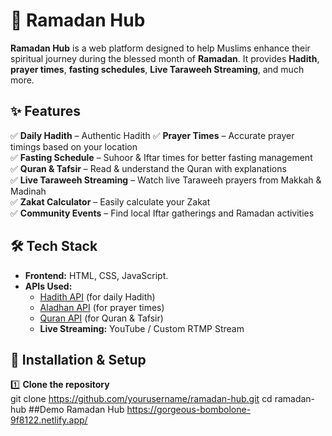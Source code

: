 # 🌙 Ramadan Hub  

**Ramadan Hub** is a web platform designed to help Muslims enhance their spiritual journey during the blessed month of
**Ramadan**. It provides **Hadith**, **prayer times**, **fasting schedules**, **Live Taraweeh Streaming**, and much more.  

## ✨ Features  

✅ **Daily Hadith** – Authentic Hadith 
✅ **Prayer Times** – Accurate prayer timings based on your location  
✅ **Fasting Schedule** – Suhoor & Iftar times for better fasting management  
✅ **Quran & Tafsir** – Read & understand the Quran with explanations  
✅ **Live Taraweeh Streaming** – Watch live Taraweeh prayers from Makkah & Madinah  
✅ **Zakat Calculator** – Easily calculate your Zakat  
✅ **Community Events** – Find local Iftar gatherings and Ramadan activities  


## 🛠️ Tech Stack  

- **Frontend:** HTML, CSS, JavaScript.
- **APIs Used:**  
  - [Hadith API](https://api.hadith.gading.dev) (for daily Hadith)  
  - [Aladhan API](https://aladhan.com/prayer-times-api) (for prayer times)  
  - [Quran API](https://alquran.cloud/api) (for Quran & Tafsir)  
  - **Live Streaming:** YouTube  / Custom RTMP Stream  

## 🚀 Installation & Setup  

1️⃣ **Clone the repository**  
git clone https://github.com/yourusername/ramadan-hub.git
cd ramadan-hub
##Demo Ramadan Hub 
https://gorgeous-bombolone-9f8122.netlify.app/


